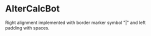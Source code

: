 # AlterCalcBot

Right alignment implemented with border marker symbol "|" and left padding with spaces.

